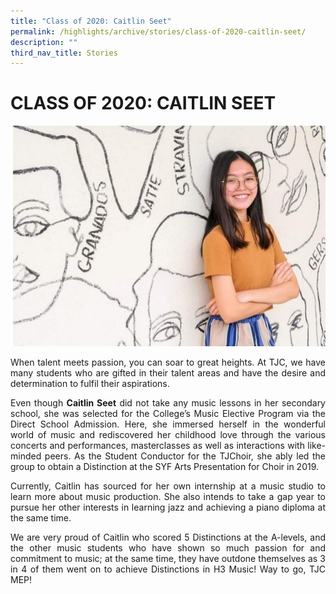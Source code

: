 ```yaml
---
title: "Class of 2020: Caitlin Seet"
permalink: /highlights/archive/stories/class-of-2020-caitlin-seet/
description: ""
third_nav_title: Stories
---
```

# CLASS OF 2020: CAITLIN SEET

![](/images/Archive/Stories/Caitlin%20Seet.jpg)

<p style="text-align: justify;">When talent meets passion, you can soar to great heights. At TJC, we have many students who are gifted in their talent areas and have the desire and determination to fulfil their aspirations.</p>  

<p style="text-align: justify;">Even though <b>Caitlin Seet</b> did not take any music lessons in her secondary school, she was selected for the College’s Music Elective Program via the Direct School Admission. Here, she immersed herself in the wonderful world of music and rediscovered her childhood love through the various concerts and performances, masterclasses as well as interactions with like-minded peers. As the Student Conductor for the TJChoir, she ably led the group to obtain a Distinction at the SYF Arts Presentation for Choir in 2019.</p>

<p style="text-align: justify;">Currently, Caitlin has sourced for her own internship at a music studio to learn more about music production. She also intends to take a gap year to pursue her other interests in learning jazz and achieving a piano diploma at the same time.</p>

<p style="text-align: justify;">We are very proud of Caitlin who scored 5 Distinctions at the A-levels, and the other music students who have shown so much passion for and commitment to music; at the same time, they have outdone themselves as 3 in 4 of them went on to achieve Distinctions in H3 Music! Way to go, TJC MEP!</p>